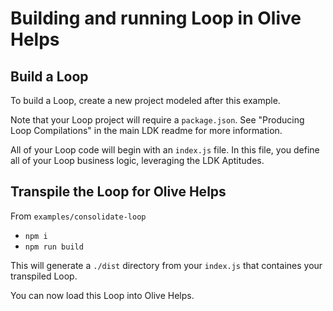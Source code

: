 # Building and running Loop in Olive Helps

## Build a Loop
To build a Loop, create a new project modeled after this example.

Note that your Loop project will require a `package.json`. See "Producing Loop Compilations" in the main LDK readme for more information.

All of your Loop code will begin with an `index.js` file. In this file, you define all of your Loop business logic, leveraging the LDK Aptitudes.

## Transpile the Loop for Olive Helps
From `examples/consolidate-loop`
- `npm i`
- `npm run build`

This will generate a `./dist` directory from your `index.js` that containes your transpiled Loop.

You can now load this Loop into Olive Helps.
